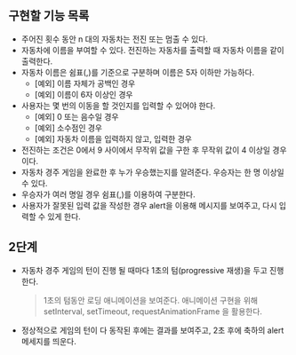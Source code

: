 ## 구현할 기능 목록

- 주어진 횟수 동안 n 대의 자동차는 전진 또는 멈출 수 있다.
- 자동차에 이름을 부여할 수 있다. 전진하는 자동차를 출력할 때 자동차 이름을 같이 출력한다.
- 자동차 이름은 쉼표(,)를 기준으로 구분하며 이름은 5자 이하만 가능하다.
  - [예외] 이름 자체가 공백인 경우
  - [예외] 이름이 6자 이상인 경우
- 사용자는 몇 번의 이동을 할 것인지를 입력할 수 있어야 한다.
  - [예외] 0 또는 음수일 경우
  - [예외] 소수점인 경우
  - [예외] 자동차 이름을 입력하지 않고, 입력한 경우
- 전진하는 조건은 0에서 9 사이에서 무작위 값을 구한 후 무작위 값이 4 이상일 경우이다.
- 자동차 경주 게임을 완료한 후 누가 우승했는지를 알려준다. 우승자는 한 명 이상일 수 있다.
- 우승자가 여러 명일 경우 쉼표(,)를 이용하여 구분한다.
- 사용자가 잘못된 입력 값을 작성한 경우 alert을 이용해 메시지를 보여주고, 다시 입력할 수 있게 한다.

## 2단계

- 자동차 경주 게임의 턴이 진행 될 때마다 1초의 텀(progressive 재생)을 두고 진행한다.
  > 1초의 텀동안 로딩 애니메이션을 보여준다.
  > 애니메이션 구현을 위해 setInterval, setTimeout, requestAnimationFrame 을 활용한다.
- 정상적으로 게임의 턴이 다 동작된 후에는 결과를 보여주고, 2초 후에 축하의 alert 메세지를 띄운다.
